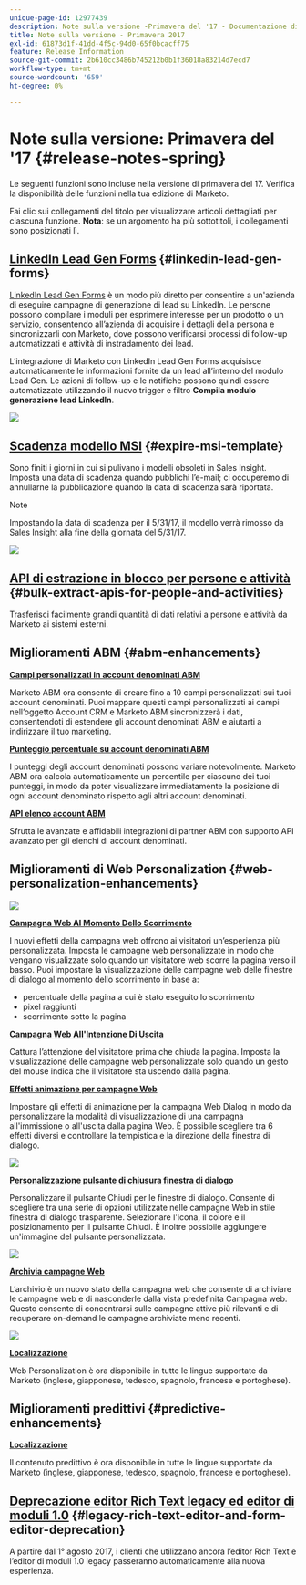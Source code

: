 ```yaml
---
unique-page-id: 12977439
description: Note sulla versione -Primavera del '17 - Documentazione di Marketo - Documentazione del prodotto
title: Note sulla versione - Primavera 2017
exl-id: 61873d1f-41dd-4f5c-94d0-65f0bcacff75
feature: Release Information
source-git-commit: 2b610cc3486b745212b0b1f36018a83214d7ecd7
workflow-type: tm+mt
source-wordcount: '659'
ht-degree: 0%

---
```


# Note sulla versione: Primavera del &#39;17 {#release-notes-spring}

Le seguenti funzioni sono incluse nella versione di primavera del 17. Verifica la disponibilità delle funzioni nella tua edizione di Marketo.

Fai clic sui collegamenti del titolo per visualizzare articoli dettagliati per ciascuna funzione. **Nota**: se un argomento ha più sottotitoli, i collegamenti sono posizionati lì.

## [LinkedIn Lead Gen Forms](/help/marketo/product-docs/demand-generation/social/social-functions/set-up-linkedin-lead-gen-forms.md) {#linkedin-lead-gen-forms}

[LinkedIn Lead Gen Forms](https://business.linkedin.com/marketing-solutions/native-advertising/lead-gen-ads) è un modo più diretto per consentire a un&#39;azienda di eseguire campagne di generazione di lead su LinkedIn. Le persone possono compilare i moduli per esprimere interesse per un prodotto o un servizio, consentendo all’azienda di acquisire i dettagli della persona e sincronizzarli con Marketo, dove possono verificarsi processi di follow-up automatizzati e attività di instradamento dei lead.

L’integrazione di Marketo con LinkedIn Lead Gen Forms acquisisce automaticamente le informazioni fornite da un lead all’interno del modulo Lead Gen. Le azioni di follow-up e le notifiche possono quindi essere automatizzate utilizzando il nuovo trigger e filtro **Compila modulo generazione lead LinkedIn**.

![](assets/release-notes-image.png)

## [Scadenza modello MSI](/help/marketo/product-docs/marketo-sales-insight/msi-for-salesforce/features/actions-in-the-msi-panel/send-marketo-email/publish-an-email-to-sales-insight.md) {#expire-msi-template}

Sono finiti i giorni in cui si pulivano i modelli obsoleti in Sales Insight. Imposta una data di scadenza quando pubblichi l’e-mail; ci occuperemo di annullarne la pubblicazione quando la data di scadenza sarà riportata.

>[!NOTE]
>
>Impostando la data di scadenza per il 5/31/17, il modello verrà rimosso da Sales Insight alla fine della giornata del 5/31/17.

![](assets/four-281-29.png)

## [API di estrazione in blocco per persone e attività](https://experienceleague.adobe.com/it/docs/marketo-developer/marketo/rest/bulk-extract/bulk-extract) {#bulk-extract-apis-for-people-and-activities}

Trasferisci facilmente grandi quantità di dati relativi a persone e attività da Marketo ai sistemi esterni.

## Miglioramenti ABM {#abm-enhancements}

**[Campi personalizzati in account denominati ABM](https://docs.marketo.com/x/1wnG)**

Marketo ABM ora consente di creare fino a 10 campi personalizzati sui tuoi account denominati. Puoi mappare questi campi personalizzati ai campi nell’oggetto Account CRM e Marketo ABM sincronizzerà i dati, consentendoti di estendere gli account denominati ABM e aiutarti a indirizzare il tuo marketing.

**[Punteggio percentuale su account denominati ABM](https://docs.marketo.com/display/docs/assets/abmpercentiles.png)**

I punteggi degli account denominati possono variare notevolmente. Marketo ABM ora calcola automaticamente un percentile per ciascuno dei tuoi punteggi, in modo da poter visualizzare immediatamente la posizione di ogni account denominato rispetto agli altri account denominati.

**[API elenco account ABM](https://experienceleague.adobe.com/it/docs/marketo-developer/marketo/rest/lead-database/named-account-lists)**

Sfrutta le avanzate e affidabili integrazioni di partner ABM con supporto API avanzato per gli elenchi di account denominati.

## Miglioramenti di Web Personalization {#web-personalization-enhancements}

![](assets/dialogoptions.png)

**[Campagna Web Al Momento Dello Scorrimento](/help/marketo/product-docs/web-personalization/working-with-web-campaigns/set-how-your-web-campaign-displays.md)**

I nuovi effetti della campagna web offrono ai visitatori un’esperienza più personalizzata. Imposta le campagne web personalizzate in modo che vengano visualizzate solo quando un visitatore web scorre la pagina verso il basso. Puoi impostare la visualizzazione delle campagne web delle finestre di dialogo al momento dello scorrimento in base a:

* percentuale della pagina a cui è stato eseguito lo scorrimento
* pixel raggiunti
* scorrimento sotto la pagina

**[Campagna Web All&#39;Intenzione Di Uscita](/help/marketo/product-docs/web-personalization/working-with-web-campaigns/set-how-your-web-campaign-displays.md)**

Cattura l’attenzione del visitatore prima che chiuda la pagina. Imposta la visualizzazione delle campagne web personalizzate solo quando un gesto del mouse indica che il visitatore sta uscendo dalla pagina.

**[Effetti animazione per campagne Web](/help/marketo/product-docs/web-personalization/working-with-web-campaigns/create-a-new-dialog-web-campaign.md)**

Impostare gli effetti di animazione per la campagna Web Dialog in modo da personalizzare la modalità di visualizzazione di una campagna all&#39;immissione o all&#39;uscita dalla pagina Web. È possibile scegliere tra 6 effetti diversi e controllare la tempistica e la direzione della finestra di dialogo.

![](assets/animationoptins.png)

**[Personalizzazione pulsante di chiusura finestra di dialogo](/help/marketo/product-docs/web-personalization/working-with-web-campaigns/create-a-new-dialog-web-campaign.md)**

Personalizzare il pulsante Chiudi per le finestre di dialogo. Consente di scegliere tra una serie di opzioni utilizzate nelle campagne Web in stile finestra di dialogo trasparente. Selezionare l&#39;icona, il colore e il posizionamento per il pulsante Chiudi. È inoltre possibile aggiungere un&#39;immagine del pulsante personalizzata.

![](assets/dialog-button-fill-5b1-5d.png)

**[Archivia campagne Web](/help/marketo/product-docs/web-personalization/working-with-web-campaigns/archive-a-web-campaign.md)**

L’archivio è un nuovo stato della campagna web che consente di archiviare le campagne web e di nasconderle dalla vista predefinita Campagna web. Questo consente di concentrarsi sulle campagne attive più rilevanti e di recuperare on-demand le campagne archiviate meno recenti.

![](assets/archive-campaign-5b2-5d.png)

**[Localizzazione](/help/marketo/product-docs/administration/settings/select-your-language-locale-and-time-zone.md)**

Web Personalization è ora disponibile in tutte le lingue supportate da Marketo (inglese, giapponese, tedesco, spagnolo, francese e portoghese).

## Miglioramenti predittivi {#predictive-enhancements}

**[Localizzazione](/help/marketo/product-docs/administration/settings/select-your-language-locale-and-time-zone.md)**

Il contenuto predittivo è ora disponibile in tutte le lingue supportate da Marketo (inglese, giapponese, tedesco, spagnolo, francese e portoghese).

## [Deprecazione editor Rich Text legacy ed editor di moduli 1.0](https://nation.marketo.com/docs/DOC-4315) {#legacy-rich-text-editor-and-form-editor-deprecation}

A partire dal 1° agosto 2017, i clienti che utilizzano ancora l’editor Rich Text e l’editor di moduli 1.0 legacy passeranno automaticamente alla nuova esperienza.
